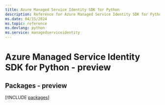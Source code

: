 ```yaml
---
title: Azure Managed Service Identity SDK for Python
description: Reference for Azure Managed Service Identity SDK for Python
ms.date: 04/15/2024
ms.topic: reference
ms.devlang: python
ms.service: managedserviceidentity
---
```

# Azure Managed Service Identity SDK for Python - preview
## Packages - preview
[!INCLUDE [packages](managed-service-identity-index.md)]